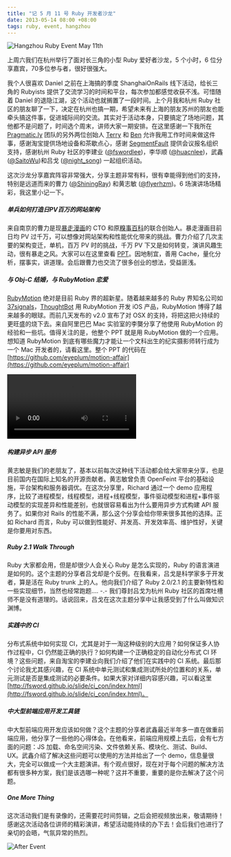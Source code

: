 ```yaml
---
title: "记 5 月 11 号 Ruby 开发者沙龙"
date: 2013-05-14 08:00 +08:00
tags: ruby, event, hangzhou
---
```


![Hangzhou Ruby Event May 11th](ruby-event-5-11/event.jpg)

上周六我们在杭州举行了面对长三角的小型 Ruby 爱好者沙龙，5 个小时，6 位分享嘉宾，70多位参与者，很好很强大。

我个人很喜欢 Daniel 之前在上海搞的季度 ShanghaiOnRails 线下活动，给长三角的 Rubyists 提供了交流学习的时间和平台，每次参加都感觉收获不浅。可惜随着 Daniel 的退隐江湖，这个活动也就搁置了一段时间。上个月我和杭州 Ruby 社区的朋友聊了一下，决定在杭州也搞一期，希望未来有上海的朋友苏州的朋友也能牵头搞这件事，促进城际间的交流。其实对于活动本身，只要搞定了场地问题，其他都不是问题了，时间选个周末，讲师大家一期安排。在这里感谢一下我所在 [Pragmatic.ly](https://pragmatic.ly) 团队的另外两位创始人 [Terry](http://terrytai.com) 和 [Ben](http://beenhero.com) 允许我用工作时间来做这件事，感谢淘宝提供场地设备和茶歇点心，感谢 [SegmentFault](http://segmentfault.com) 提供会议报名组织支持，感谢杭州 Ruby 社区的李建业 ([@fswordlee](https://twitter.com/fswordlee))，李华顺 ([@huacnlee](https://twitter.com/huacnlee))，武鑫 ([@SaitoWu](https://twitter.com/SaitoWu))和吕戈 ([@night_song](https://twitter.com/night_song)) 一起组织活动。

这次沙龙分享嘉宾阵容非常强大，分享主题非常有料，很有幸能得到他们的支持，特别是远道而来的曹力 ([@ShiningRay](https://twitter.com/shiningray)) 和黄志敏 ([@flyerhzm](https://twitter.com/flyerhzm))。6 场演讲场场精彩，我这里小记一下。

##### 单兵如何打造日PV百万的网站架构

来自南京的曹力是现[暴走漫画](http://baozoumanhua.com)的 CTO 和原[糗事百科](http://qiushibaike.com)的联合创始人。暴走漫画目前日均 PV 过千万，可以想像对网站架构和性能优化带来的挑战。曹力介绍了几次主要的架构变迁，单机，百万 PV 时的挑战，千万 PV 下又是如何转变，演讲风趣生动，很有暴走之风。大家可以在这里查看 [PPT](http://vdisk.weibo.com/s/B5vle)。因地制宜，善用 Cache，量化分析，摆事实，讲道理。会后跟曹力也交流了很多创业的想法，受益匪浅。

<script async class="speakerdeck-embed" data-id="4e6be5309da501308e951a9333edbc11" data-ratio="1.41436464088398" src="//speakerdeck.com/assets/embed.js"></script>

##### 与 Obj-C 结婚，与 RubyMotion 恋爱

[RubyMotion](http://rubymotion.com) 绝对是目前 Ruby 界的超新星。随着越来越多的 Ruby 界知名公司如 [37signals](http://37signals.com/)，[ThoughtBot](http://thoughtbot.com) 用 RubyMotion 开发 iOS 产品，RubyMotion 博得了越来越多的眼球。而前几天发布的 v2.0 宣布了对 OSX 的支持，将把这把火持续的更旺盛的烧下去。来自阿里巴巴 Mac 实验室的李龑分享了他使用 RubyMotion 的经验和一些坑。值得关注的是，他整个 PPT 就是用 RubyMotion 做的一个应用。想知道 RubyMotion 到底有哪些魔力才能让一个文科出生的纪实摄影师转行成为一个 Mac 开发者的，请看这里。整个 PPT 的代码在 [https://github.com/eyeplum/motion-affair](https://github.com/eyeplum/motion-affair)

<video controls="controls" src="http://screencasts.b0.upaiyun.com/assets/episodes/video/rubymotion.mov">
</video>

##### 构建异步 API 服务

黄志敏是我们的老朋友了，基本以前每次这种线下活动都会给大家带来分享，也是目前国内在国际上知名的开源贡献者。黄志敏曾负责 OpenFeint 平台的基础设施，平台架构和服务器调优。在这次分享里，Richard 通过一个 demo 应用程序，比较了进程模型，线程模型，进程+线程模型，事件驱动模型和进程+事件驱动模型的实现差异和性能差别，也就很容易看出为什么要用异步方式构建 API 服务了。如果你对 Rails 的性能不满，那么这个分享会给你带来很多其他的选择。正如 Richard 而言，Ruby 可以做到性能好、并发高、开发效率高、维护性好，关键是你要用对东西。

<script async class="speakerdeck-embed" data-id="988c07e09d3501309d4f6e9dd498db92" data-ratio="1.2994923857868" src="//speakerdeck.com/assets/embed.js"></script>

##### Ruby 2.1 Walk Through

Ruby 大家都会用，但是却很少人会关心 Ruby 是怎么实现的，Ruby 的语言演进是如何的。这个主题的分享者吕戈却是个反例。在我看来，吕戈是科学家多于开发者，算是活在 Ruby trunk 上的人。他向我们介绍了 Ruby 2.0/2.1 的主要新特性和一些实现细节，当然也经常跑题.... -.-  我们尊封吕戈为杭州 Ruby 社区的首席吐槽师不是没有道理的。话说回来，吕戈在这次主题分享中让我感受到了什么叫做知识渊博。

<script async class="speakerdeck-embed" data-id="7658f3109c6f0130377462ecddd7671a" data-ratio="1.2994923857868" src="//speakerdeck.com/assets/embed.js"></script>

##### 实践中的 CI

分布式系统中如何实现 CI，尤其是对于一淘这种级别的大应用？如何保证多人协作过程中，CI 仍然能正确的执行？如何构建一个正确稳定的自动化分布式 CI 环境？这些问题，来自淘宝的李建业向我们介绍了他们在实践中的 CI 系统。最后那个讨论我尤其感兴趣，在 CI 系统中单元测试和集成测试所处的位置和的关系，单元测试是否是集成测试的必要条件。如果大家对详细内容感兴趣，可以看这里 [http://fsword.github.io/slide/ci_con/index.html](http://fsword.github.io/slide/ci_con/index.html)。

##### 中大型前端应用开发工具链

中大型前端应用开发应该如何做？这个主题的分享者武鑫最近半年多一直在做重前端应用，他分享了一些他的心得体会。在他看来，前端应用规模上去后，会有七方面的问题：JS 加载、命名空间污染、文件依赖关系、模块化、测试、Build、UX。武鑫介绍了解决这些问题可以使用的方法并给出了一个 demo，信息量很大，完全可以做成一个大主题演讲。有个观点很好，现在对于每个问题的解决方法都有很多种方案，我们是该选哪一种呢？这并不重要，重要的是你去解决了这个问题。

<script async class="speakerdeck-embed" data-id="c74b17309c6f0130246f226fb1014015" data-ratio="1.33333333333333" src="//speakerdeck.com/assets/embed.js"></script>

##### One More Thing

这次活动我们是有录像的，还需要花时间剪辑，之后会把视频放出来，敬请期待！感谢这次活动各位讲师的精彩演讲，希望活动能持续的办下去！会后我们也进行了亲切的会晤，气氛异常的热烈。

![After Event](ruby-event-5-11/after-event.jpg)

